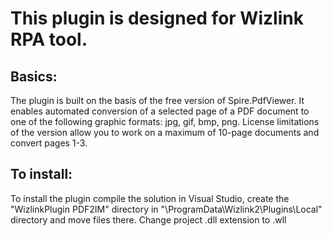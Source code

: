 # This plugin is designed for Wizlink RPA tool.
## Basics:
The plugin is built on the basis of the free version of Spire.PdfViewer.
It enables automated conversion of a selected page of a PDF document to one of the following graphic formats: jpg, gif, bmp, png.
License limitations of the version allow you to work on a maximum of 10-page documents and convert pages 1-3.

## To install:
To install the plugin compile the solution in Visual Studio, create the "WizlinkPlugin PDF2IM" directory in "\ProgramData\Wizlink2\Plugins\Local" directory and move files there.
Change project .dll extension to .wll

